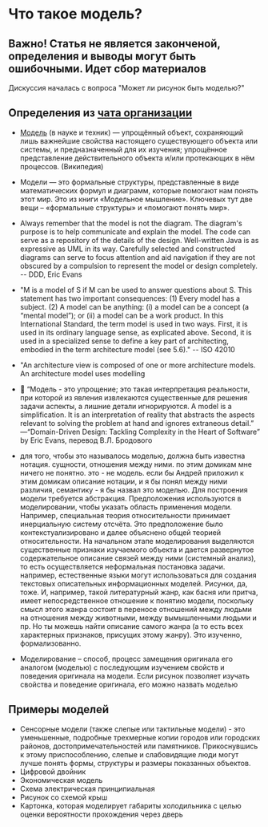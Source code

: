 # Что такое модель?
## Важно! Статья не является законченой, определения и выводы могут быть ошибочными. Идет сбор материалов

Дискуссия началась с вопроса "Может ли рисунок быть моделью?"

## Определения из [чата организации](https://t.me/ru_arc_chat)

* [Модель](https://ru.wikipedia.org/wiki/%D0%9C%D0%BE%D0%B4%D0%B5%D0%BB%D1%8C) (в науке и техник) — упрощённый объект, сохраняющий лишь важнейшие свойства настоящего существующего объекта или системы, и предназначенный для их изучения; упрощённое представление действительного объекта и/или протекающих в нём процессов. (Википедия) 

* Модели — это формальные структуры, представленные в виде математических формул и диаграмм, которые помогают нам понять этот мир. Это из книги «Модельное мышление». Ключевых тут две вещи – «формальные структуры» и «помогают понять мир».

* Always remember that the model is not the diagram. The diagram's purpose is to help communicate and explain the model. The code can serve as a repository of the details of 
the design. Well-written Java is as expressive as UML in its way. Carefully selected and constructed diagrams can serve to focus attention and aid navigation if they are not obscured by a compulsion to represent the model or design completely.
-- DDD, Eric Evans

* "M is a model of S if M can be used to answer questions about S.
 This statement has two important consequences: 
(1) Every model has a subject. 
(2) A model can be anything: (i) a model can be a concept (a “mental model”); or (ii) a model can be a work 
product. 
In this International Standard, the term model is used in two ways. First, it is used in its ordinary language sense, as explicated above. Second, it is used in a specialized sense to define a key part of architecting, embodied in the term architecture model (see 5.6)."
-- ISO 42010

* "An architecture view is composed of one or more architecture models. An architecture model uses modelling 

* 💬️ “Модель - это упрощение; это такая интерпретация реальности, при которой из явления извлекаются существенные для решения задачи аспекты, а лишние детали игнорируются.
A model is a simplification. It is an interpretation of reality that abstracts the aspects relevant to solving the problem at hand and ignores extraneous detail.”
—“Domain-Driven Design: Tackling Complexity in the Heart of Software” by Eric Evans, перевод В.Л. Бродового

* для того, чтобы это называлось моделью, должна быть известна нотация. сущности, отношения между ними.
по этим домикам мне ничего не понятно. это - не модель.
если бы Андрей приложил к этим домикам описание нотации, и я бы понял между ними различия, семантику - я бы назвал это моделью.
Для построения модели требуется абстракция. Предположения используются в моделировании, чтобы указать область применения модели. Например, специальная теория относительности принимает инерциальную систему отсчёта. Это предположение было контекстуализировано и далее объяснено общей теорией относительности.
На начальном этапе моделирования выделяются существенные признаки изучаемого объекта и дается развернутое содержательное описание связей между ними (системный анализ), то есть осуществляется неформальная постановка задачи.
например, естественные языки могут использоваться для создания текстовых описательных информационных моделей. Рисунки, да, тоже. И, например, такой литературный жанр, как басня или притча, имеет непосредственное отношение к понятию модели, поскольку смысл этого жанра состоит в переносе отношений между людьми на отношения между животными, между вымышленными людьми и пр.
Но ты можешь найти описание самого жанра (а то есть всех характерных признаков, присущих этому жанру). Это изученно, формализованно.

* Моделирование – способ, процесс замещения оригинала его аналогом (моделью) с последующим изучением свойств и поведения оригинала на модели. Если рисунок позволяет изучать свойства и поведение оригинала, его можно назвать моделью


## Примеры моделей

* Сенсорные модели (также слепые или тактильные модели) - это уменьшенные, подробные трехмерные копии городов или городских районов, достопримечательностей или памятников. Прикоснувшись к этому приспособлению, слепые и слабовидящие люди могут лучше понять формы, структуры и размеры показанных объектов.
* Цифровой двойник
* Экономическая модель
* Схема электрическая принципиальная
* Рисунок со схемой крыш
* Картонка, которая моделирует габариты холодильника с целью оценки вероятности прохождения через дверь


